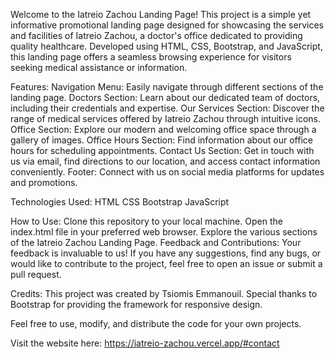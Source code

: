Welcome to the Iatreio Zachou Landing Page! This project is a simple yet informative promotional landing page designed for showcasing the services and facilities of Iatreio Zachou, a doctor's office dedicated to providing quality healthcare. Developed using HTML, CSS, Bootstrap, and JavaScript, this landing page offers a seamless browsing experience for visitors seeking medical assistance or information.

Features:
Navigation Menu: Easily navigate through different sections of the landing page.
Doctors Section: Learn about our dedicated team of doctors, including their credentials and expertise.
Our Services Section: Discover the range of medical services offered by Iatreio Zachou through intuitive icons.
Office Section: Explore our modern and welcoming office space through a gallery of images.
Office Hours Section: Find information about our office hours for scheduling appointments.
Contact Us Section: Get in touch with us via email, find directions to our location, and access contact information conveniently.
Footer: Connect with us on social media platforms for updates and promotions.

Technologies Used:
HTML
CSS
Bootstrap
JavaScript

How to Use:
Clone this repository to your local machine.
Open the index.html file in your preferred web browser.
Explore the various sections of the Iatreio Zachou Landing Page.
Feedback and Contributions:
Your feedback is invaluable to us! If you have any suggestions, find any bugs, or would like to contribute to the project, feel free to open an issue or submit a pull request.

Credits: This project was created by Tsiomis Emmanouil. Special thanks to Bootstrap for providing the framework for responsive design.

Feel free to use, modify, and distribute the code for your own projects.

Visit the website here: https://iatreio-zachou.vercel.app/#contact
